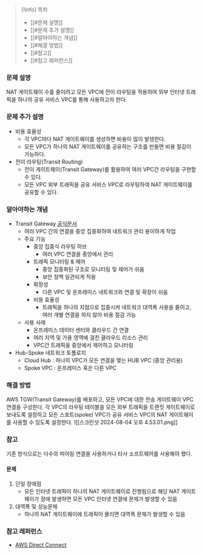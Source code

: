 >[!info] 목차
> - [[#문제 설명]]
> - [[#문제 추가 설명]]
> - [[#알아야하는 개념]]
> - [[#해결 방법]]
> - [[#참고]]
> - [[#참고 레퍼런스]]
### 문제 설명
NAT 게이트웨이 수를 줄이려고 모든 VPC에 전이 라우팅을 적용하여 외부 인터넷 트래픽을 하나의 공유 서비스 VPC를 통해 사용하고자 한다.
### 문제 추가 설명
- 비용 효율성
	- 각 VPC마다 NAT 게이트웨이를 생성하면 비용이 많이 발생한다.
	- 모든 VPC가 하나의 NAT 게이트웨이를 공유하는 구조를 만들면 비용 절감이 가능하다.
- 전이 라우팅(Transit Routing)
	- 전이 게이트웨이(Transit Gateway)를 활용하여 여러 VPC간 라우팅을 구현할 수 있다.
	- 모든 VPC 외부 트래픽을 공유 서비스 VPC로 라우팅하여 NAT 게이트웨이를 공유할 수 있다.
### 알아야하는 개념
- Transit Gateway [공식문서](https://docs.aws.amazon.com/ko_kr/vpc/latest/tgw/what-is-transit-gateway.html)
	- 여러 VPC 간의 연결을 중앙 집중화하여 네트워크 관리 용이하게 작업
	- 주요 기능
		- 중앙 집중식 라우팅 허브
			- 여러 VPC 연결을 중앙에서 관리
		- 트래픽 모니터링 & 제어
			- 중앙 집중화된 구조로 모니터링 및 제어가 쉬움
			- 보안 정책 일관되게 적용
		- 확장성
			- 다른 VPC 및 온프레미스 네트워크와 연결 및 확장이 쉬움
		- 비용 효율성
			- 트래픽을 하나의 지점으로 집중시켜 네트워크 대역폭 사용을 줄이고, 여러 개별 연결을 하지 않아 비용 절감 가능
	- 사용 사례
		- 온프레미스 데이터 센터와 클라우드 간 연결
		- 여러 지역 및 가용 영역에 걸친 클라우드 리소스 관리
		- VPC간 트래픽을 중앙에서 제어하고 모니터링
- Hub-Spoke 네트워크 토폴로지
	- Cloud Hub : 하나의 VPC가 모든 연결을 맺는 HUB VPC (중앙 관리용)
	- Spoke VPC : 온프레미스 혹은 다른 VPC
### 해결 방법
AWS TGW(Transit Gateway)를 배포하고, 모든 VPC에 대한 전송 게이트웨이 VPC 연결을 구성한다.
각 VPC의 라우팅 테이블을 모든 외부 트래픽을 트랜짓 게이트웨이로 보내도록 설정하고 모든 스포트(spoke) VPC가 공유 서비스 VPC의 NAT 게이트웨이를 사용할 수 있도록 설정한다.
![[스크린샷 2024-08-04 오후 4.53.01.png]]

### 참고
기존 방식으로는 다수의 피어링 연결을 사용하거나 타사 소프트웨어를 사용해야 했다.
#### 문제
1. 단일 장애점
	- 모든 인터넷 트래픽이 하나의 NAT 게이트웨이로 진행됨으로 해당 NAT 게이트웨이가 장애 발생하면 모든 VPC 인터넷 연결에 문제가 발생할 수 있음
2. 대역폭 및 성능문제
	- 하나의 NAT 게이트웨이에 트래픽이 몰리면 대역폭 문제가 발생할 수 있음
### 참고 레퍼런스
- [AWS Direct Connect](https://aws.amazon.com/ko/directconnect/)